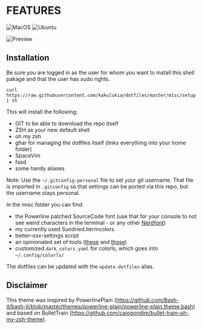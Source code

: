 FEATURES
========
![MacOS](https://github.com/kakulukia/dotfiles/workflows/MacOS/badge.svg)
![Ubuntu](https://github.com/kakulukia/dotfiles/workflows/Ubuntu/badge.svg)

![Preview](http://raw.github.com/kakulukia/dotfiles/master/misc/img/preview.png)

Installation
--------------

Be sure you are logged in as the user for whom you want to install this shell pakage and that the user has sudo rights.

    curl https://raw.githubusercontent.com/kakulukia/dotfiles/master/misc/setup.sh | sh

This will install the following:

* GIT to be able to download the repo itself
* ZSH as your new default shell
* oh my zsh
* ghar for managing the dotfiles itself (links everything into your home folder)
* SpaceVim
* fasd
* some handy aliases
  
Note: Use the `~/.gitconfig-personal` file to set your git username. That file is imported in `.gitconfig` so that settings can be ported via this repo, but the username stays personal.

In the misc folder you can find:

* the Powerline patched SourceCode font (use that for your console to not see weird characters in the terminal - or any other [Nerdfont](https://www.nerdfonts.com/))
* my currently used Sundried.itermcolors
* better-osx-settings script
* an opinionated set of tools ([these](https://github.com/kakulukia/dotfiles/blob/master/misc/essentials.txt) and [those](https://github.com/kakulukia/dotfiles/blob/master/misc/additional-stuff.sh))
* customized `dark_colors.yaml` for colorls, which goes into `~/.config/colorls/`

The dotfiles can be updated with the `update-dotfiles` alias.

Disclaimer
------------

This theme was inspired by PowerlinePlain (https://github.com/Bash-it/bash-it/blob/master/themes/powerline-plain/powerline-plain.theme.bash) and based on BulletTrain (https://github.com/caiogondim/bullet-train-oh-my-zsh-theme).
